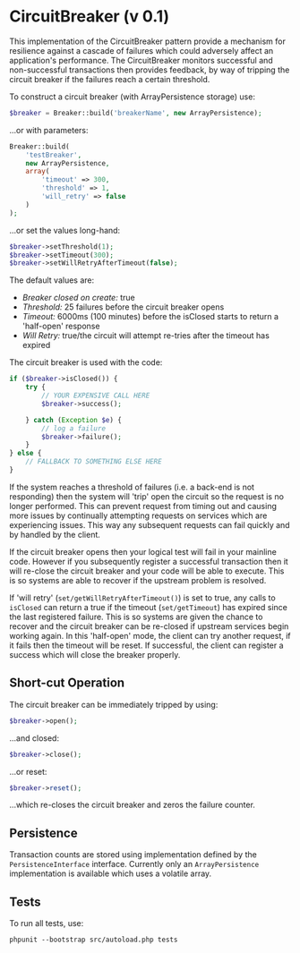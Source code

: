 CircuitBreaker (v 0.1)
==============

This implementation of the CircuitBreaker pattern provide a mechanism for resilience
against a cascade of failures which could adversely affect an application's performance.
The CircuitBreaker monitors successful and non-successful transactions then provides
feedback, by way of tripping the circuit breaker if the failures reach a certain threshold.

To construct a circuit breaker (with ArrayPersistence storage) use:

```php
$breaker = Breaker::build('breakerName', new ArrayPersistence);
```
...or with parameters:
```php
Breaker::build(
    'testBreaker',
    new ArrayPersistence,
    array(
        'timeout' => 300,
        'threshold' => 1,
        'will_retry' => false
    )
);
```
...or set the values long-hand:
```php
$breaker->setThreshold(1);
$breaker->setTimeout(300);
$breaker->setWillRetryAfterTimeout(false);
```

The default values are:
* _Breaker closed on create:_ true
* _Threshold:_ 25 failures before the circuit breaker opens
* _Timeout:_ 6000ms (100 minutes) before the isClosed starts to return a 'half-open' response
* _Will Retry:_ true/the circuit  will attempt re-tries after the timeout has expired

The circuit breaker is used with the code:

```php
if ($breaker->isClosed()) {
    try {
        // YOUR EXPENSIVE CALL HERE
        $breaker->success();

    } catch (Exception $e) {
        // log a failure
        $breaker->failure();
    }
} else {
    // FALLBACK TO SOMETHING ELSE HERE
}
```

If the system reaches a threshold of failures (i.e. a back-end is not
responding) then the system will 'trip' open the circuit so the request is no
longer performed. This can prevent request from timing out and causing more issues
by continually attempting requests on services which are experiencing issues. This
way any subsequent requests can fail quickly and by handled by the client.

If the circuit breaker opens then your logical test will fail in your mainline
code. However if you subsequently register a successful transaction then it will
re-close the circuit breaker and your code will be able to execute. This is so
systems are able to recover if the upstream problem is resolved.

If 'will retry' (`set/getWillRetryAfterTimeout()`) is set to true, any calls to
`isClosed` can return a true if the timeout (`set/getTimeout`) has expired since the
last registered failure. This is so systems are given the chance to recover and the
circuit breaker can be re-closed if upstream services begin working again.
In this 'half-open' mode, the client can try another request, if it fails then
the timeout will be reset. If successful, the client can register a success
which will close the breaker properly.

Short-cut Operation
----

The circuit breaker can be immediately tripped by using:

```php
$breaker->open();
```

...and closed:
```php
$breaker->close();
```
...or reset:
```php
$breaker->reset();
```
...which re-closes the circuit breaker and zeros the failure counter.

Persistence
----

Transaction counts are stored using implementation defined by the `PersistenceInterface`
interface. Currently only an `ArrayPersistence` implementation is available which
uses a volatile array.

Tests
----

To run all tests, use:

```
phpunit --bootstrap src/autoload.php tests
```
